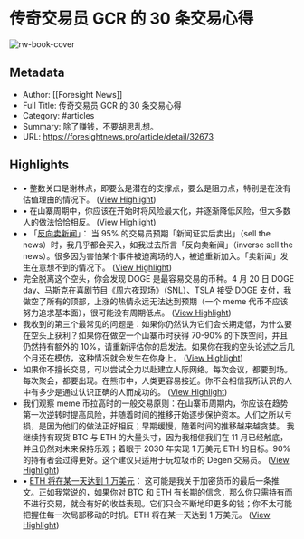 # 传奇交易员 GCR 的 30 条交易心得

![rw-book-cover](https://readwise-assets.s3.amazonaws.com/media/uploaded_book_covers/profile_101759/vertical_logo.png)

## Metadata
- Author: [[Foresight News]]
- Full Title: 传奇交易员 GCR 的 30 条交易心得
- Category: #articles
- Summary: 除了赚钱，不要胡思乱想。
- URL: https://foresightnews.pro/article/detail/32673

## Highlights
- • 整数关口是谢林点，即要么是潜在的支撑点，要么是阻力点，特别是在没有估值理由的情况下。 ([View Highlight](https://read.readwise.io/read/01h253r5xgayae3q3fbbf5rb6y))
- • 在山寨周期中，你应该在开始时将风险最大化，并逐渐降低风险，但大多数人的做法恰恰相反。 ([View Highlight](https://read.readwise.io/read/01h253sma20vf14anzb9jav3hj))
- • 「[反向卖新闻](https://twitter.com/GiganticRebirth/status/1423300168309526533)」：
  当 95% 的交易员预期「新闻证实后卖出」（sell the news）时，我几乎都会买入，如我过去所言「反向卖新闻」（inverse sell the news）。很多因为害怕某个事件被迫离场的人，被迫重新加入。「卖新闻」发生在意想不到的情况下。 ([View Highlight](https://read.readwise.io/read/01h0513xgp1x8gnyaq574pz1zh))
- 完全脱离这个空头，你会发现 DOGE 是最容易交易的币种。4 月 20 日 DOGE day、马斯克在喜剧节目《周六夜现场》（SNL）、TSLA 接受 DOGE 支付，我做空了所有的顶部，上涨的热情永远无法达到预期（一个 meme 代币不应该努力追求基本面），很可能没有周期低点。 ([View Highlight](https://read.readwise.io/read/01h253wv5mc3k13e8de08h0329))
- 我收到的第三个最常见的问题是：如果你仍然认为它们会长期走低，为什么要在空头上获利？如果你在做空一个山寨币时获得 70-90% 的下跌空间，并且仍然持有额外的 10%，请重新评估你的启发法。如果你在我的空头论述之后几个月还在模仿，这种情况就会发生在你身上。 ([View Highlight](https://read.readwise.io/read/01h253xg0c0v4cdbwhbem2yetf))
- 如果你不擅长交易，可以尝试全力以赴建立人际网络。每次会议，都要到场。每次聚会，都要出现。在熊市中，人类更容易接近。你不会相信我所认识的人中有多少是通过认识正确的人而成功的。 ([View Highlight](https://read.readwise.io/read/01h050cdfea1pyr870wj6wx24n))
- 我们观察 meme 币拉高时的一般交易原则：在山寨币周期内，你应该在趋势第一次逆转时提高风险，并随着时间的推移开始逐步保护资本。人们之所以亏损，是因为他们的做法正好相反；早期缓慢，随着时间的推移越来越贪婪。
  我继续持有现货 BTC 与 ETH 的大量头寸，因为我相信我们在 11 月已经触底，并且仍然对未来保持乐观；着眼于 2030 年实现 1 万美元 ETH 的目标。90% 的持有者会过得更好。这个建议只适用于玩垃圾币的 Degen 交易员。 ([View Highlight](https://read.readwise.io/read/01h253yhzmm797t3y5gpsbb9z0))
- • [ETH 将在某一天达到 1 万美元](https://twitter.com/GCRClassic/status/1649126154161225756)：
  这可能是我关于加密货币的最后一条推文。正如我常说的，如果你对 BTC 和 ETH 有长期的信念，那么你只需持有而不进行交易，就会有好的收益表现。它们只会不断地印更多的钱；你不太可能把握住每一次局部移动的时机。ETH 将在某一天达到 1 万美元。 ([View Highlight](https://read.readwise.io/read/01h050jxmcgs2xypcy2ceyv3wa))
